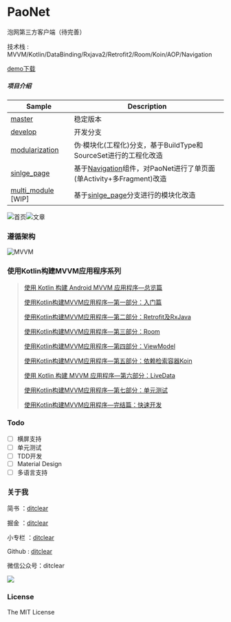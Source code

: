 # PaoNet
泡网第三方客户端（待完善）

技术栈 : MVVM/Kotlin/DataBinding/Rxjava2/Retrofit2/Room/Koin/AOP/Navigation

[demo下载](https://fabu.love/paonet)

##### 项目介绍

| Sample                                                       | Description                                                  |
| ------------------------------------------------------------ | ------------------------------------------------------------ |
| [master](https://github.com/ditclear/PaoNet)                 | 稳定版本                                                     |
| [develop](https://github.com/ditclear/PaoNet/tree/develop)   | 开发分支                                                     |
| [modularization](https://github.com/ditclear/PaoNet/tree/modularization) | 伪·模块化(工程化)分支，基于BuildType和SourceSet进行的工程化改造 |
| [sinlge_page](https://github.com/ditclear/PaoNet/tree/single_page) | 基于[Navigation](https://developer.android.google.cn/topic/libraries/architecture/navigation/navigation-implementing)组件，对PaoNet进行了单页面(单Activity+多Fragment)改造 |
| [multi_module](https://github.com/ditclear/PaoNet/tree/multi_module) [WIP] | 基于[sinlge_page](https://github.com/ditclear/PaoNet/tree/single_page)分支进行的模块化改造 |





![首页](screenshot/home.png)![文章](screenshot/article.png)



### 遵循架构

![MVVM](http://upload-images.jianshu.io/upload_images/3722695-70230207c39b8601.png?imageMogr2/auto-orient/strip%7CimageView2/2/w/1240)

### 使用Kotlin构建MVVM应用程序系列

> [使用 Kotlin 构建 Android MVVM 应用程序—总览篇](https://xiaozhuanlan.com/topic/1736458920)
>
> [使用Kotlin构建MVVM应用程序—第一部分：入门篇](https://xiaozhuanlan.com/topic/7590648312)
>
> [使用Kotlin构建MVVM应用程序—第二部分：Retrofit及RxJava](https://xiaozhuanlan.com/topic/9560382174)
>
> [使用Kotlin构建MVVM应用程序—第三部分：Room](https://xiaozhuanlan.com/topic/8076241593)
>
> [使用Kotlin构建MVVM应用程序—第四部分：ViewModel](https://xiaozhuanlan.com/topic/6705498213)
>
> [使用Kotlin构建MVVM应用程序—第五部分：依赖检索容器Koin](https://xiaozhuanlan.com/topic/1562439780)
>
> [使用 Kotlin 构建 MVVM 应用程序—第六部分：LiveData](https://xiaozhuanlan.com/topic/9753861024)
>
> [使用Kotlin构建MVVM应用程序—第七部分：单元测试](https://xiaozhuanlan.com/topic/9320864751)
>
> [使用Kotlin构建MVVM应用程序—完结篇：快速开发](https://xiaozhuanlan.com/topic/7635981042)

### Todo

- [ ] 横屏支持
- [ ] 单元测试
- [ ] TDD开发
- [ ] Material Design
- [ ] 多语言支持

### 关于我

简书 ：[ditclear](https://www.jianshu.com/u/117f1cf0c556)

掘金 ：[ditclear](https://juejin.im/user/582d601d2e958a0069bbe687)

小专栏 ：[ditclear](https://xiaozhuanlan.com/u/2493325177)

Github : [ditclear](https://github.com/ditclear)

微信公众号：ditclear

![](https://user-gold-cdn.xitu.io/2019/1/15/16850263392cad5e?w=2800&h=800&f=png&s=432121)

### License

The MIT License 

